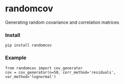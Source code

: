 # randomcov
Generating random covariance and correlation matrices


### Install 

    pip install randomcov 

### Example

    from randomcov import cov_generator
    cov = cov_generator(n=50, corr_method='residuals', var_method='lognormal')